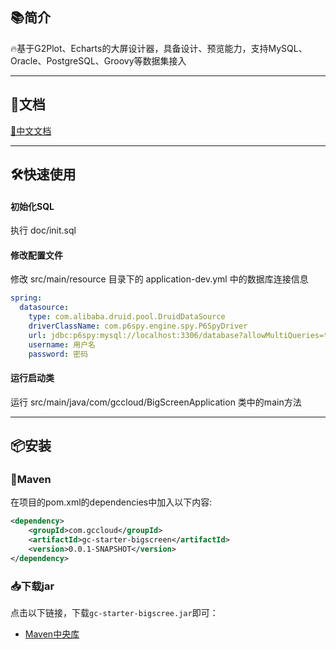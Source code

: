 

## 📚简介

🔥基于G2Plot、Echarts的大屏设计器，具备设计、预览能力，支持MySQL、Oracle、PostgreSQL、Groovy等数据集接入

-------------------------------------------------------------------------------

## 📝文档

[📘中文文档](https://www.yuque.com/chuinixiongkou/bigscreen/index)

-------------------------------------------------------------------------------

## 🛠️快速使用

#### 初始化SQL

执行 doc/init.sql

#### 修改配置文件

修改 src/main/resource 目录下的 application-dev.yml 中的数据库连接信息

```yaml
spring:
  datasource:
    type: com.alibaba.druid.pool.DruidDataSource
    driverClassName: com.p6spy.engine.spy.P6SpyDriver
    url: jdbc:p6spy:mysql://localhost:3306/database?allowMultiQueries=true&useUnicode=true&characterEncoding=UTF-8&useSSL=false
    username: 用户名
    password: 密码
```

#### 运行启动类

运行 src/main/java/com/gccloud/BigScreenApplication 类中的main方法

-------------------------------------------------------------------------------

## 📦安装

### 🍊Maven

在项目的pom.xml的dependencies中加入以下内容:

```xml
<dependency>
    <groupId>com.gccloud</groupId>
    <artifactId>gc-starter-bigscreen</artifactId>
    <version>0.0.1-SNAPSHOT</version>
</dependency>
```
### 📥下载jar

点击以下链接，下载`gc-starter-bigscree.jar`即可：

- [Maven中央库](https://repo1.maven.org/maven2/com/gccloud/gc-starter-bigscreen/0.0.1-SNAPSHOT/)
